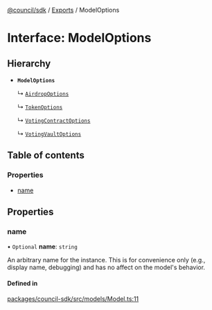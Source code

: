 [@council/sdk](../README.md) / [Exports](../modules.md) / ModelOptions

# Interface: ModelOptions

## Hierarchy

- **`ModelOptions`**

  ↳ [`AirdropOptions`](AirdropOptions.md)

  ↳ [`TokenOptions`](TokenOptions.md)

  ↳ [`VotingContractOptions`](VotingContractOptions.md)

  ↳ [`VotingVaultOptions`](VotingVaultOptions.md)

## Table of contents

### Properties

- [name](ModelOptions.md#name)

## Properties

### name

• `Optional` **name**: `string`

An arbitrary name for the instance. This is for convenience only (e.g.,
display name, debugging) and has no affect on the model's behavior.

#### Defined in

[packages/council-sdk/src/models/Model.ts:11](https://github.com/element-fi/council-monorepo/blob/c3de473/packages/council-sdk/src/models/Model.ts#L11)
